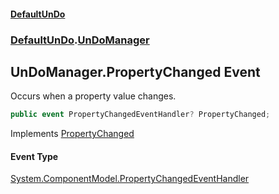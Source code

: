 #### [DefaultUnDo](../../index.md 'index')
### [DefaultUnDo](../../index.md#DefaultUnDo 'DefaultUnDo').[UnDoManager](index.md 'DefaultUnDo\.UnDoManager')

## UnDoManager\.PropertyChanged Event

Occurs when a property value changes\.

```csharp
public event PropertyChangedEventHandler? PropertyChanged;
```

Implements [PropertyChanged](https://docs.microsoft.com/en-us/dotnet/api/System.ComponentModel.INotifyPropertyChanged.PropertyChanged 'System\.ComponentModel\.INotifyPropertyChanged\.PropertyChanged')

#### Event Type
[System\.ComponentModel\.PropertyChangedEventHandler](https://docs.microsoft.com/en-us/dotnet/api/System.ComponentModel.PropertyChangedEventHandler 'System\.ComponentModel\.PropertyChangedEventHandler')